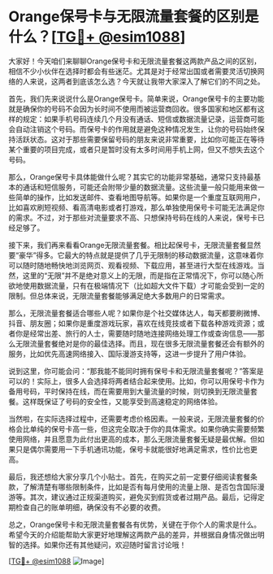 # Orange保号卡与无限流量套餐的区别是什么？[[TG💪+ @esim1088](https://t.me/s/esim1088)]

大家好！今天咱们来聊聊Orange保号卡和无限流量套餐这两款产品之间的区别，相信不少小伙伴在选择时都会有些迷茫。尤其是对于经常出国或者需要灵活切换网络的人来说，这两者到底该怎么选？今天就让我带大家深入了解它们的不同之处。

首先，我们先来说说什么是Orange保号卡。简单来说，Orange保号卡的主要功能就是确保你的号码不会因为长时间不使用而被运营商回收。很多国家和地区都有这样的规定：如果手机号码连续几个月没有通话、短信或数据流量记录，运营商可能会自动注销这个号码。而保号卡的作用就是避免这种情况发生，让你的号码始终保持活跃状态。这对于那些需要保留号码的朋友来说非常重要，比如你可能正在等待某个重要的项目完成，或者只是暂时没有太多时间用手机上网，但又不想失去这个号码。

那么，Orange保号卡具体能做什么呢？其实它的功能非常基础，通常只支持最基本的通话和短信服务，可能还会附带少量的数据流量。这些流量一般只能用来做一些简单的操作，比如发送邮件、查看地图导航等。如果你是一个重度互联网用户，比如喜欢刷短视频、看高清电影或者打游戏，那么单独使用保号卡可能无法满足你的需求。不过，对于那些对流量要求不高、只想保持号码在线的人来说，保号卡已经足够了。

接下来，我们再来看看Orange无限流量套餐。相比起保号卡，无限流量套餐显然要“豪华”得多。它最大的特点就是提供了几乎无限制的移动数据流量，这意味着你可以随时随地畅快地浏览网页、观看视频、下载应用，甚至进行大型在线游戏。当然，这里的“无限”并不是绝对意义上的无限，而是指在正常情况下，你可以随心所欲地使用数据流量，只有在极端情况下（比如超大文件下载）才可能会受到一定的限制。但总体来说，无限流量套餐能够满足绝大多数用户的日常需求。

那么，无限流量套餐适合哪些人呢？如果你是个社交媒体达人，每天都要刷微博、抖音、朋友圈；如果你是重度游戏玩家，喜欢在线竞技或者下载各种游戏资源；或者你是经常出差、旅行的人士，需要随时随地连接网络处理工作或查询信息——那么无限流量套餐绝对是你的最佳选择。而且，现在很多无限流量套餐还会有额外的服务，比如优先高速网络接入、国际漫游支持等，这进一步提升了用户体验。

说到这里，你可能会问：“那我能不能同时拥有保号卡和无限流量套餐呢？”答案是可以的！实际上，很多人会选择将两者结合起来使用。比如，你可以用保号卡作为备用号码，平时保持在线，而在需要用到大量流量的时候，则切换到无限流量套餐。这样既保证了号码的安全性，又能享受到高速稳定的网络体验。

当然啦，在实际选择过程中，还需要考虑价格因素。一般来说，无限流量套餐的价格会比单纯的保号卡高一些，但这完全取决于你的具体需求。如果你确实需要频繁使用网络，并且愿意为此付出更高的成本，那么无限流量套餐无疑是最优解。但如果只是偶尔需要用一下手机通讯功能，保号卡就能很好地满足需求，性价比也更高。

最后，我还想给大家分享几个小贴士。首先，在购买之前一定要仔细阅读套餐条款，了解清楚有哪些限制条件，比如是否有每月使用的流量上限、是否包含国际漫游等。其次，建议通过正规渠道购买，避免买到假货或者过期产品。最后，记得定期检查自己的账单明细，确保没有不必要的收费。

总之，Orange保号卡和无限流量套餐各有优势，关键在于你个人的需求是什么。希望今天的介绍能帮助大家更好地理解这两款产品的差异，并根据自身情况做出明智的选择。如果你还有其他疑问，欢迎随时留言讨论哦！

[[TG💪+ @esim1088](https://t.me/s/esim1088) ![Image](https://i.postimg.cc/4NQfJmqS/Snipaste-2025-05-13-00-14-12.png)]